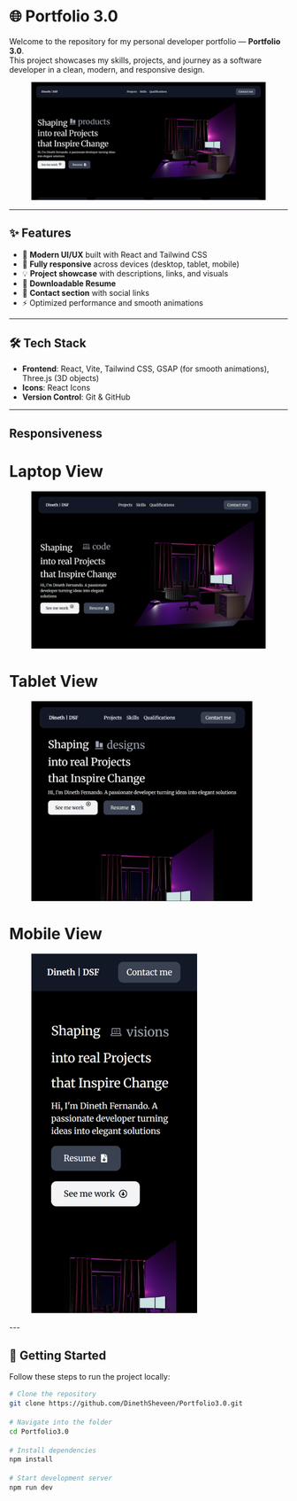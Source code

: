 # 🌐 Portfolio 3.0

Welcome to the repository for my personal developer portfolio — **Portfolio 3.0**.  
This project showcases my skills, projects, and journey as a software developer in a clean, modern, and responsive design.

<figure>
    <img src="/my-portfolio-3.0/public/Working-Project-SS/HeroSection.png">
</figure>

---

## ✨ Features

- 🎨 **Modern UI/UX** built with React and Tailwind CSS  
- 📱 **Fully responsive** across devices (desktop, tablet, mobile)  
- 💡 **Project showcase** with descriptions, links, and visuals  
- 📜 **Downloadable Resume**  
- 🔗 **Contact section** with social links  
- ⚡ Optimized performance and smooth animations  

---

## 🛠️ Tech Stack

- **Frontend**: React, Vite, Tailwind CSS, GSAP (for smooth animations), Three.js (3D objects)  
- **Icons**: React Icons 
- **Version Control**: Git & GitHub  

---

## Responsiveness

# Laptop View
<figure>
    <img src="/my-portfolio-3.0/public/Working-Project-SS/Laptop-view.png" width="500">
</figure>

# Tablet View
<figure>
    <img src="/my-portfolio-3.0/public/Working-Project-SS/Tablet-view.png" width="400">
</figure>

# Mobile View
<figure>
    <img src="/my-portfolio-3.0/public/Working-Project-SS/mobile-view.png" width="300">
</figure>
---

## 🚀 Getting Started

Follow these steps to run the project locally:

```bash
# Clone the repository
git clone https://github.com/DinethSheveen/Portfolio3.0.git

# Navigate into the folder
cd Portfolio3.0

# Install dependencies
npm install

# Start development server
npm run dev
